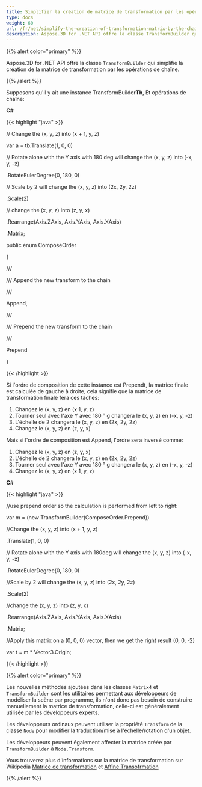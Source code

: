 ```yaml
---
title: Simplifier la création de matrice de transformation par les opérations de la chaîne
type: docs
weight: 60
url: /fr/net/simplify-the-creation-of-transformation-matrix-by-the-chain-operations/
description: Aspose.3D for .NET API offre la classe TransformBuilder qui simplifie la création de la matrice de transformation par les opérations de chaîne.
---
```

{{% alert color="primary" %}} 

Aspose.3D for .NET API offre la classe `TransformBuilder` qui simplifie la création de la matrice de transformation par les opérations de chaîne.

{{% /alert %}} 

Supposons qu'il y ait une instance TransformBuilder**Tb**, Et opérations de chaîne:

**C#**

{{< highlight "java" >}}

 // Change the (x, y, z) into (x + 1, y, z)

var a = tb.Translate(1, 0, 0)

// Rotate alone with the Y axis with 180 deg will change the (x, y, z) into (-x, y, -z)

.RotateEulerDegree(0, 180, 0)

// Scale by 2 will change the (x, y, z) into (2x, 2y, 2z)

.Scale(2)

// change the (x, y, z) into (z, y, x)

.Rearrange(Axis.ZAxis, Axis.YAxis, Axis.XAxis)

.Matrix;



public enum ComposeOrder

{

   /// <summary>

   /// Append the new transform to the chain

   /// </summary>

   Append,

   /// <summary>

   /// Prepend the new transform to the chain

   /// </summary>

   Prepend

}

{{< /highlight >}}

Si l'ordre de composition de cette instance est Prependt, la matrice finale est calculée de gauche à droite, cela signifie que la matrice de transformation finale fera ces tâches:

1. Changez le (x, y, z) en (x 1, y, z)
1. Tourner seul avec l'axe Y avec 180 ° g changera le (x, y, z) en (-x, y, -z)
1. L'échelle de 2 changera le (x, y, z) en (2x, 2y, 2z)
1. Changez le (x, y, z) en (z, y, x)

Mais si l'ordre de composition est Append, l'ordre sera inversé comme:

1. Changez le (x, y, z) en (z, y, x)
1. L'échelle de 2 changera le (x, y, z) en (2x, 2y, 2z)
1. Tourner seul avec l'axe Y avec 180 ° g changera le (x, y, z) en (-x, y, -z)
1. Changez le (x, y, z) en (x 1, y, z)

**C#**

{{< highlight "java" >}}

 //use prepend order so the calculation is performed from left to right:

var m = (new TransformBuilder(ComposeOrder.Prepend))

   //Change the (x, y, z) into (x + 1, y, z)

   .Translate(1, 0, 0)

   // Rotate alone with the Y axis with 180deg will change the (x, y, z) into (-x, y, -z)

   .RotateEulerDegree(0, 180, 0)

   //Scale by 2 will change the (x, y, z) into (2x, 2y, 2z)

   .Scale(2)

   //change the (x, y, z) into (z, y, x)

   .Rearrange(Axis.ZAxis, Axis.YAxis, Axis.XAxis)

   .Matrix;

 //Apply this matrix on a (0, 0, 0) vector, then we get the right result (0, 0, -2)

 var t = m * Vector3.Origin;

{{< /highlight >}}

{{% alert color="primary" %}} 

Les nouvelles méthodes ajoutées dans les classes `Matrix4` et `TransformBuilder` sont les utilitaires permettant aux développeurs de modéliser la scène par programme, ils n'ont donc pas besoin de construire manuellement la matrice de transformation, celle-ci est généralement utilisée par les développeurs experts.

Les développeurs ordinaux peuvent utiliser la propriété `Transform` de la classe `Node` pour modifier la traduction/mise à l'échelle/rotation d'un objet.

Les développeurs peuvent également affecter la matrice créée par `TransformBuilder` à `Node.Transform`.

Vous trouverez plus d'informations sur la matrice de transformation sur Wikipedia [Matrice de transformation](https://en.wikipedia.org/wiki/Transformation_matrix#Examples_in_3D_computer_graphics) et [Affine Transofrmation](https://en.wikipedia.org/wiki/Affine_transformation)

{{% /alert %}}
